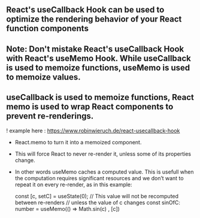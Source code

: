 ## React's useCallback Hook can be used to optimize the rendering behavior of your React function components

## Note: Don't mistake React's useCallback Hook with React's useMemo Hook. While useCallback is used to memoize functions, useMemo is used to memoize values.

## useCallback is used to memoize functions, React memo is used to wrap React components to prevent re-renderings.

! example here : https://www.robinwieruch.de/react-usecallback-hook

- React.memo to turn it into a memoized component.
- This will force React to never re-render it, unless some of its properties change.
- In other words useMemo caches a computed value. This is usefull when the computation requires significant resources and we don’t want to repeat it on every re-render, as in this example:

  const [c, setC] = useState(0);
  // This value will not be recomputed between re-renders
  // unless the value of c changes
  const sinOfC: number = useMemo(() => Math.sin(c) , [c])
